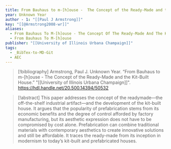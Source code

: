 ```yaml
---
title: From Bauhaus to m-[h]ouse -  The Concept of the Ready-Made and the Kit-Built House
year: Unknown Year
author - 1: "[[Paul J Armstrong]]"
key: "[[@Armstrong2008-wr]]"
aliases:
  - From Bauhaus To M-[h]ouse - The Concept Of The Ready-Made And The Kit-Built House
  - From Bauhaus To M-[h]ouse
publisher: "[[University of Illinois Urbana Champaign]]"
tags:
  - _BibTex-to-MD-Git
  - AEC
---
```


> [!bibliography]
> Armstrong, Paul J. Unknown Year. “From Bauhaus to m-[h]ouse -  The Concept of the Ready-Made and the Kit-Built House.” "[[University of Illinois Urbana Champaign]]". https://hdl.handle.net/20.500.14394/50532

> [!abstract]
> This paper addresses the concept of the readymade—the off-the-shelf industrial artifact—and the development of the kit-built house. It argues that the popularity of prefabrication stems from its economic benefits and the degree of control afforded by factory manufacturing, but its aesthetic expression does not have to be compromised by cost alone. Prefabrication can combine traditional materials with contemporary aesthetics to create innovative solutions and still be affordable. It traces the ready-made from its inception in modernism to today’s kit-built and prefabricated houses.